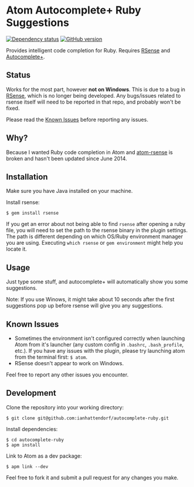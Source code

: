 # Atom Autocomplete+ Ruby Suggestions
[![Dependency status](https://david-dm.org/ianhattendorf/autocomplete-ruby.svg)](https://david-dm.org/ianhattendorf/autocomplete-ruby)
[![GitHub version](https://badge.fury.io/gh/ianhattendorf%2Fautocomplete-ruby.svg)](http://badge.fury.io/gh/ianhattendorf%2Fautocomplete-ruby)

Provides intelligent code completion for Ruby. Requires [RSense](https://github.com/rsense/rsense) and [Autocomplete+](https://github.com/atom-community/autocomplete-plus).

## Status
Works for the most part, however **not on Windows**. This is due to a bug in [RSense](https://github.com/rsense/rsense), which is no longer being developed. Any bugs/issues related to rsense itself will need to be reported in that repo, and probably won't be fixed.

Please read the [Known Issues](#known-issues) before reporting any issues.

## Why?
Because I wanted Ruby code completion in Atom and [atom-rsense](https://github.com/rsense/atom-rsense) is broken and hasn't been updated since June 2014.

## Installation
Make sure you have Java installed on your machine.

Install rsense:
```shell
$ gem install rsense
```

If you get an error about not being able to find `rsense` after opening a ruby file, you will need to set the path to the rsense binary in the plugin settings. The path is different depending on which OS/Ruby environment manager you are using. Executing `which rsense` or `gem environment` might help you locate it.

## Usage
Just type some stuff, and autocomplete+ will automatically show you some suggestions.

Note: If you use Winows, it might take about 10 seconds after the first suggestions pop up before rsense will give you any suggestions.

## Known Issues
- Sometimes the environment isn't configured correctly when launching Atom from it's launcher (any custom config in `.bashrc`, `.bash_profile`, etc.). If you have any issues with the plugin, please try launching atom from the terminal first: `$ atom`.
- RSense doesn't appear to work on Windows.

Feel free to report any other issues you encounter.

## Development
Clone the repository into your working directory:
```shell
$ git clone git@github.com:ianhattendorf/autocomplete-ruby.git
```

Install dependencies:
```shell
$ cd autocomplete-ruby
$ apm install
```

Link to Atom as a dev package:
```shell
$ apm link --dev
```

Feel free to fork it and submit a pull request for any changes you make.
